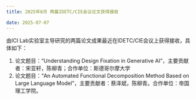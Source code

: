 ```yaml
---
title: 2025年6月 两篇IDETC/CIE会议论文获得接收

date: 2025-07-07
---
```


<!--more-->
由ICI Lab实验室主导研究的两篇论文成果最近在IDETC/CIE会议上获得接收，具体如下：

1. 论文题目：“Understanding Design Fixation in Generative AI”，主要贡献者：宋亚轩，陈柳青；合作单位：斯德哥尔摩大学
2. 论文题目：“An Automated Functional Decomposition Method Based on Large Language Model”，主要贡献者：蔡泽斌，陈柳青。合作单位：帝国理工学院。
